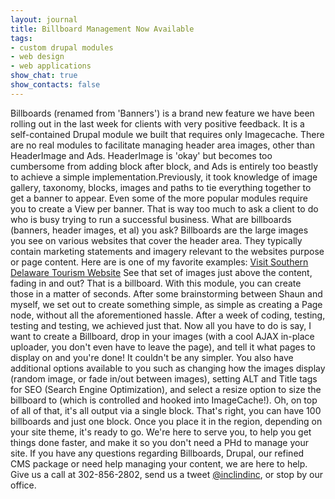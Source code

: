 ```yaml
---
layout: journal
title: Billboard Management Now Available
tags: 
- custom drupal modules
- web design
- web applications
show_chat: true
show_contacts: false
---
```


Billboards (renamed from 'Banners') is a brand new feature we have been rolling out in the last week for clients with very positive feedback. It is a self-contained Drupal module we built that requires only Imagecache. There are no real modules to facilitate managing header area images, other than HeaderImage and Ads. HeaderImage is 'okay' but becomes too cumbersome from adding block after block, and Ads is entirely too beastly to achieve a simple implementation.Previously, it took knowledge of image gallery, taxonomy, blocks, images and paths to tie everything together to get a banner to appear. Even some of the more popular modules require you to create a View per banner. That is way too much to ask a client to do who is busy trying to run a successful business. What are billboards (banners, header images, et al) you ask? Billboards are the large images you see on various websites that cover the header area. They typically contain marketing statements and imagery relevant to the websites purpose or page content. Here are is one of my favorite examples: <a href="http://www.visitsoutherndelaware.com/" target="_blank">Visit Southern Delaware Tourism Website</a> See that set of images just above the content, fading in and out? That is a billboard. With this module, you can create those in a matter of seconds. After some brainstorming between Shaun and myself, we set out to create something simple, as simple as creating a Page node, without all the aforementioned hassle. After a week of coding, testing, testing and testing, we achieved just that. Now all you have to do is say, I want to create a Billboard, drop in your images (with a cool AJAX in-place uploader, you don't even have to leave the page), and tell it what pages to display on and you're done! It couldn't be any simpler. You also have additional options available to you such as changing how the images display (random image, or fade in/out between images), setting ALT and Title tags for SEO (Search Engine Optimization), and select a resize option to size the billboard to (which is controlled and hooked into ImageCache!). Oh, on top of all of that, it's all output via a single block. That's right, you can have 100 billboards and just one block. Once you place it in the region, depending on your site theme, it's ready to go. We're here to serve you, to help you get things done faster, and make it so you don&#39;t need a PHd to manage your site. If you have any questions regarding Billboards, Drupal, our refined CMS package or need help managing your content, we are here to help. Give us a call at 302-856-2802, send us a tweet <a href="http://twitter.com/inclindinc">@inclindinc</a>, or stop by our office.